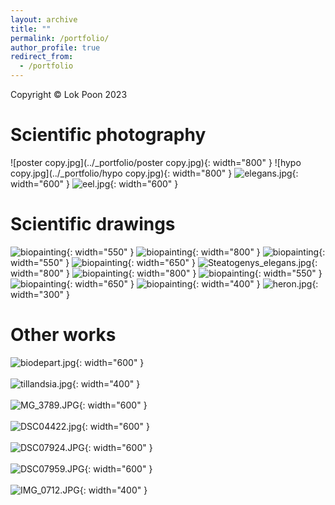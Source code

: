 ```yaml
---
layout: archive
title: ""
permalink: /portfolio/
author_profile: true
redirect_from:
  - /portfolio
---
```

Copyright © Lok Poon 2023
# Scientific photography
![poster copy.jpg](../_portfolio/poster copy.jpg){: width="800" }
![hypo copy.jpg](../_portfolio/hypo copy.jpg){: width="800" }
![elegans.jpg](../_portfolio/elegans.jpg){: width="600" }
![eel.jpg](../_portfolio/eel.jpg){: width="600" }
# Scientific drawings

![biopainting](../_portfolio/Apteronotus_albifron.jpg){: width="550" }
![biopainting](../_portfolio/Orthosternarchus.jpg){: width="800" }
![biopainting](../_portfolio/Eigen_Final.jpg){: width="550" }
![biopainting](../_portfolio/carapo.jpg){: width="650" }
![Steatogenys_elegans.jpg](../_portfolio/Steatogenys_elegans.jpg){: width="800" }
![biopainting](../_portfolio/G._hypostomus.jpg){: width="800" }
![biopainting](../_portfolio/Rondoni_Final.jpg){: width="550" }
![biopainting](../_portfolio/Hoplias.jpg){: width="650" }
![biopainting](../_portfolio/helogenes.jpg){: width="400" }
![heron.jpg](../_portfolio/heron.jpg "heron.jpg"){: width="300" }
#  Other works


![biodepart.jpg](../_portfolio/biodepart.jpg "biodepart.jpg"){: width="600" }
<br/><br/> 
![tillandsia.jpg](../_portfolio/tillandsia.jpg "tillandsia.jpg"){: width="400" }
<br/><br/>
![MG_3789.JPG](../_portfolio/MG_3789.JPG){: width="600" }
<br/><br/>
![DSC04422.jpg](../_portfolio/DSC04422.jpg "DSC04422.jpg"){: width="600" }
<br/><br/>
![DSC07924.JPG](../_portfolio/DSC07924.JPG){: width="600" }
<br/><br/>
![DSC07959.JPG](../_portfolio/DSC07959.JPG){: width="600" }
<br/><br/>
![IMG_0712.JPG](../_portfolio/IMG_0712.JPG){: width="400" }